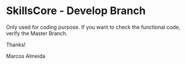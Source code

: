 # SkillsCore - Develop Branch

Only used for coding purpose. If you want to check the functional code, verify the Master Branch.

Thanks!

Marcos Almeida
